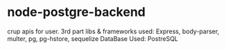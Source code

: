 # node-postgre-backend
crup apis for user.
3rd part libs & frameworks used: Express, body-parser, multer, pg, pg-hstore, sequelize
DataBase Used: PostreSQL
